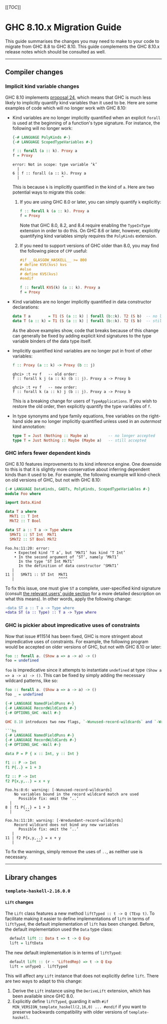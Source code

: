 [[_TOC_]]

# GHC 8.10.x Migration Guide


This guide summarises the changes you may need to make to your code to migrate from GHC 8.8 to GHC 8.10. This guide complements the GHC 8.10.x release notes which should be consulted as well.

---

## Compiler changes

### Implicit kind variable changes


GHC 8.10 implements [proposal 24](https://github.com/ghc-proposals/ghc-proposals/blob/master/proposals/0024-no-kind-vars.rst), which means that GHC is much less likely to implicitly quantify kind variables than it used to be. Here are some examples of code which will no longer work with GHC 8.10:

* Kind variables are no longer implicitly quantified when an explicit `forall` is used at the beginning of a function's type signature. For instance, the following will no longer work:

  ```hs
  {-# LANGUAGE PolyKinds #-}
  {-# LANGUAGE ScopedTypeVariables #-}

  f :: forall (a :: k). Proxy a
  f = Proxy
  ```
  ```
  error: Not in scope: type variable ‘k’
    |
  6 | f :: forall (a :: k). Proxy a
    |                   ^
  ```

  This is because `k` is implicitly quantified in the kind of `a`. Here are two potential ways to migrate this code:

  1. If you are using GHC 8.0 or later, you can simply quantify `k` explicitly:

     ```hs
     f :: forall k (a :: k). Proxy a
     f = Proxy
     ```

     Note that GHC 8.0, 8.2, and 8.4 require enabling the `TypeInType` extension in order to do this. On GHC 8.6 or later, however, explicitly quantifying kind variables simply requires the `PolyKinds` extension.

  2. If you need to support versions of GHC older than 8.0, you may find the following piece of `CPP` useful:

     ```hs
     #if __GLASGOW_HASKELL__ >= 800
     # define KVS(kvs) kvs
     #else
     # define KVS(kvs)
     #endif
     
     f :: forall KVS(k) (a :: k). Proxy a
     f = Proxy
     ```

* Kind variables are no longer implicitly quantified in data constructor declarations:

  ```hs
  data T a        = T1 (S (a :: k) | forall (b::k). T2 (S b)  -- no longer accepted
  data T (a :: k) = T1 (S (a :: k) | forall (b::k). T2 (S b)  -- still accepted
  ```

  As the above examples show, code that breaks because of this change can generally be fixed by adding explicit kind signatures to the type variable binders of the data type itself.

* Implicitly quantified kind variables are no longer put in front of other variables:

  ```hs
  f :: Proxy (a :: k) -> Proxy (b :: j)
  ```
  ```
  ghci> :t +v f   -- old order:
  f :: forall k j (a :: k) (b :: j). Proxy a -> Proxy b

  ghci> :t +v f   -- new order:
  f :: forall k (a :: k) j (b :: j). Proxy a -> Proxy b
  ```

  This is a breaking change for users of `TypeApplications`. If you wish to restore the old order, then explicitly quantify the type variables of `f`.

* In type synonyms and type family equations, free variables on the right-hand side are no longer implicitly quantified unless used in an *outermost* kind annotation:

  ```hs
  type T = Just (Nothing :: Maybe a)         -- no longer accepted
  type T = Just Nothing :: Maybe (Maybe a)   -- still accepted
  ```

### GHC infers fewer dependent kinds

GHC 8.10 features improvements to its kind inference engine. One downside to this is that it is slightly more conservative about inferring dependent kinds than it used to be. For example, the following example will kind-check on old versions of GHC, but not with GHC 8.10:

```hs
{-# LANGUAGE DataKinds, GADTs, PolyKinds, ScopedTypeVariables #-}
module Foo where

import Data.Kind

data T a where
  MkT1 :: T Int
  MkT2 :: T Bool

data ST a :: T a -> Type where
  SMkT1 :: ST Int  MkT1
  SMkT2 :: ST Bool MkT2
```
```
Foo.hs:11:20: error:
    • Expected kind ‘T a’, but ‘MkT1’ has kind ‘T Int’
    • In the second argument of ‘ST’, namely ‘MkT1’
      In the type ‘ST Int MkT1’
      In the definition of data constructor ‘SMkT1’
   |
11 |   SMkT1 :: ST Int  MkT1
   |                    ^^^^
```

To fix this issue, one must give `ST` a complete, user-specified kind signature (consult [the relevant users' guide section](https://downloads.haskell.org/~ghc/8.6.4/docs/html/users_guide/glasgow_exts.html#complete-user-supplied-kind-signatures-and-polymorphic-recursion) for a more detailed description on what this means). In other words, apply the following change:

```diff
-data ST a :: T a -> Type where
+data ST (a :: Type) :: T a -> Type where
```

### GHC is pickier about impredicative uses of constraints

Now that issue #11514 has been fixed, GHC is more stringent about impredicative uses of constraints. For example, the following program would be accepted on older versions of GHC, but not with GHC 8.10 or later:

```hs
foo :: forall a. (Show a => a -> a) -> ()
foo = undefined
```

`foo` is impredicative since it attempts to instantiate `undefined` at type `(Show a => a -> a) -> ()`. This can be fixed by simply adding the necessary wildcard patterns, like so:

```hs
foo :: forall a. (Show a => a -> a) -> ()
foo _ = undefined
```

```hs
{-# LANGUAGE NamedFieldPuns #-}
{-# LANGUAGE RecordWildCards #-}
{-# OPTIONS_GHC -Wall #-}

GHC 8.10 introduces two new flags, `-Wunused-record-wildcards` and `-Wredundant-record-wildcards`, which are implied by `-Wall`. This means that certain programs that use `RecordWildCards` will trigger warnings that did not do so previously. For instance, the following program emits no warnings on old versions of GHC, but will warn with GHC 8.10:

```hs
{-# LANGUAGE NamedFieldPuns #-}
{-# LANGUAGE RecordWildCards #-}
{-# OPTIONS_GHC -Wall #-}

data P = P { x :: Int, y :: Int }

f1 :: P -> Int
f1 P{..} = 1 + 3

f2 :: P -> Int
f2 P{x,y,..} = x + y
```
```
Foo.hs:8:6: warning: [-Wunused-record-wildcards]
    No variables bound in the record wildcard match are used
      Possible fix: omit the ‘..’
  |
8 | f1 P{..} = 1 + 3
  |      ^^

Foo.hs:11:10: warning: [-Wredundant-record-wildcards]
    Record wildcard does not bind any new variables
      Possible fix: omit the ‘..’
   |
11 | f2 P{x,y,..} = x + y
   |          ^^
```

To fix the warnings, simply remove the uses of `..`, as neither use is necessary.

---

## Library changes

### `template-haskell-2.16.0.0`

#### `Lift` changes

The `Lift` class features a new method `liftTyped :: t -> Q (TExp t)`. To facilitate making it easier to define implementations of `lift` in terms of `liftTyped`, the default implementation of `lift` has been changed. Before, the default implementation used the `Data` type class:

```haskell
  default lift :: Data t => t -> Q Exp
  lift = liftData
```

The new default implementation is in terms of `liftTyped`:

```haskell
  default lift :: (r ~ 'LiftedRep) => t -> Q Exp
  lift = unTypeQ . liftTyped
```

This will affect any `Lift` instance that does not explicitly define `lift`. There are two ways to adapt to this change:

1. Derive the `Lift` instance using the `DeriveLift` extension, which has been available since GHC 8.0.
2. Explicitly define `liftTyped`, guarding it with `#if MIN_VERSION_template_haskell(2,16,0) ... #endif` if you want to preserve backwards compatibility with older versions of `template-haskell`.